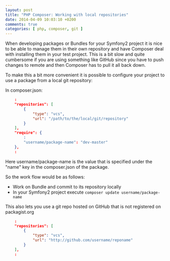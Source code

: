```yaml
---
layout: post
title: "PHP Composer: Working with local repositories"
date: 2014-04-09 10:03:10 +0200
comments: true
categories: [ php, composer, git ]
---
```

When developing packages or Bundles for your Symfony2 project it is nice to be
able to manage them in their own repository and have Composer deal with installing
them in your test project. This is a bit slow and quite cumbersome if you are
using something like GitHub since you have to push changes to remote and then
Composer has to pull it all back down.
<!--more-->
To make this a bit more convenient it is possible to configure your project to
use a package from a local git repository:

In composer.json:
```json
    :
    "repositories": [
        {
            "type": "vcs",
            "url": "/path/to/the/local/git/repository"
        }
    ],
    "require": {
        :
        "username/package-name": "dev-master"
    },
    :
```
Here username/package-name is the value that is specified under the "name" key
in the composer.json of the package.

So the work flow would be as follows:

* Work on Bundle and commit to its repository locally
* In your Symfony2 project execute ```composer update username/package-name```

This also lets you use a git repo hosted on GitHub that is not registered on
packagist.org
```json
    :
    "repositories": [
        {
            "type": "vcs",
            "url": "http://github.com/username/reponame"
        }
    ],
    :
```
